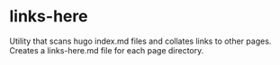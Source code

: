 # links-here

Utility that scans hugo index.md files and collates links to other pages.  Creates a links-here.md file
for each page directory.

